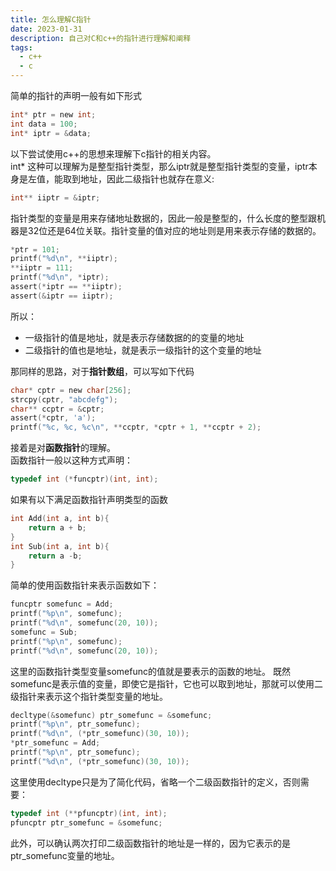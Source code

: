 ```yaml
---
title: 怎么理解C指针
date: 2023-01-31
description: 自己对C和c++的指针进行理解和阐释
tags:
  - c++
  - c
---
```


简单的指针的声明一般有如下形式
```c
int* ptr = new int;
int data = 100;
int* iptr = &data;
```

以下尝试使用c++的思想来理解下c指针的相关内容。  
int* 这种可以理解为是整型指针类型，那么iptr就是整型指针类型的变量，iptr本身是左值，能取到地址，因此二级指针也就存在意义:
```c
int** iiptr = &iptr;
```
指针类型的变量是用来存储地址数据的，因此一般是整型的，什么长度的整型跟机器是32位还是64位关联。指针变量的值对应的地址则是用来表示存储的数据的。

```c
*ptr = 101;
printf("%d\n", **iiptr);
**iiptr = 111;
printf("%d\n", *iptr);
assert(*iptr == **iiptr);
assert(&iptr == iiptr);
```
所以：
- 一级指针的值是地址，就是表示存储数据的的变量的地址
- 二级指针的值也是地址，就是表示一级指针的这个变量的地址

那同样的思路，对于**指针数组**，可以写如下代码
```c
char* cptr = new char[256];
strcpy(cptr, "abcdefg");
char** ccptr = &cptr;
assert(*cptr, 'a');
printf("%c, %c, %c\n", **ccptr, *cptr + 1, **ccptr + 2);
```

接着是对**函数指针**的理解。  
函数指针一般以这种方式声明：
```c
typedef int (*funcptr)(int, int);
```
如果有以下满足函数指针声明类型的函数
```c
int Add(int a, int b){
    return a + b;
}
int Sub(int a, int b){
    return a -b;
}
```
简单的使用函数指针来表示函数如下：
```c
funcptr somefunc = Add;
printf("%p\n", somefunc);
printf("%d\n", somefunc(20, 10));
somefunc = Sub;
printf("%p\n", somefunc);
printf("%d\n", somefunc(20, 10));
```
这里的函数指针类型变量somefunc的值就是要表示的函数的地址。
既然somefunc是表示值的变量，即使它是指针，它也可以取到地址，那就可以使用二级指针来表示这个指针类型变量的地址。
```c
decltype(&somefunc) ptr_somefunc = &somefunc;
printf("%p\n", ptr_somefunc);
printf("%d\n", (*ptr_somefunc)(30, 10));
*ptr_somefunc = Add;
printf("%p\n", ptr_somefunc);
printf("%d\n", (*ptr_somefunc)(30, 10));
```
这里使用decltype只是为了简化代码，省略一个二级函数指针的定义，否则需要：
```c
typedef int (**pfuncptr)(int, int);
pfuncptr ptr_somefunc = &somefunc;
```
此外，可以确认两次打印二级函数指针的地址是一样的，因为它表示的是ptr_somefunc变量的地址。



